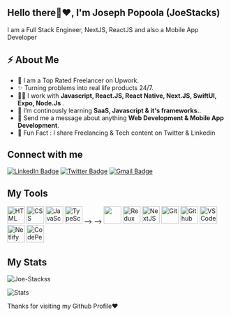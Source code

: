 <h2>Hello there👋❤️, I'm Joseph Popoola <span>(JoeStacks)</span></h2>
<p>I am a Full Stack Engineer, NextJS, ReactJS and also a Mobile App Developer</p>

<h2>⚡️ About Me</h2>

<ul>
  <li>🦾 I am a Top Rated Freelancer on Upwork. </li>
  <li>✨ Turning problems into real life products 24/7. </li>
  <li>👨‍💻 I work with <strong>Javascript, React.JS, React Native, Next.JS, SwiftUI, Expo, Node.Js </strong>.</li>
  <li>🔭 I’m continously learning <strong> SaaS, Javascript & it's frameworks.</strong>. </li>
  <li>💬 Send me a message about anything <strong>Web Development & Mobile App Development</strong>.</li>
<li>🎉 Fun Fact : I share Freelancing & Tech content on Twitter & Linkedin</li>
</ul>

<h2>Connect with me</h3>
<p><a href="https://www.linkedin.com/in/josephpopoola6/"><img src="https://img.shields.io/badge/-Joseph%20Popoola%20-blue?style=plastic&amp;labelColor=blue&amp;logo=LinkedIn&amp;link=www.linkedin.com/in/josephpopoola6" alt="LinkedIn Badge"></a> 
  <a href="https://twitter.com/joestackss/"><img src="https://img.shields.io/badge/-JosephPopoola-informational?style=plastic&amp;labelColor=informational&amp;logo=Twitter&amp;link=https://twitter.com/Dev_180Memes" alt="Twitter Badge"></a>
  <a href="mailto:archjo6@gmail.com"><img src="https://img.shields.io/badge/JosephPopoola%20-fff?style=plastic&amp;labelColor=fff&amp;logo=Gmail&amp;link=mailto:archjo6@gmail.com" alt="Gmail Badge"></a></p>

<h2> My Tools </h2>
<p align="left">
    <img src="https://cdn.jsdelivr.net/gh/devicons/devicon/icons/html5/html5-original.svg" alt="HTML" height="40" width="40" />
  <img src="https://cdn.jsdelivr.net/gh/devicons/devicon/icons/css3/css3-original.svg" alt="CSS" height="40" width="40"/>
  <img src="https://cdn.jsdelivr.net/gh/devicons/devicon/icons/javascript/javascript-original.svg" alt="JavaScript" height="40" width="40"/>
<img src="https://cdn.jsdelivr.net/gh/devicons/devicon/icons/typescript/typescript-original.svg" alt="TypeScript" height="40" width="40"/>
   <!-- <img src="https://cdn.jsdelivr.net/gh/devicons/devicon/icons/sass/sass-original.svg" alt="Sass" height="40" width="40"/> -->
 <!—- <img src="https://cdn.jsdelivr.net/gh/devicons/devicon/icons/bootstrap/bootstrap-original.svg" alt="Bootstrap" height="40" width="40"/> —-> 
   <!—- <img src="https://cdn.jsdelivr.net/gh/devicons/devicon/icons/jquery/jquery-original.svg" alt="JQuery" height="40" width="40"/> —->
  <img src="https://cdn.jsdelivr.net/gh/devicons/devicon/icons/react/react-original.svg" ait="React" height="40" width="40" />
   <img src="https://cdn.jsdelivr.net/gh/devicons/devicon/icons/redux/redux-original.svg" alt="Redux" height="40" width="40"/>
    <img src="https://cdn.jsdelivr.net/gh/devicons/devicon/icons/nextjs/nextjs-original.svg" alt="NextJS" height="40" width="40"/>
  <img src="https://cdn.jsdelivr.net/gh/devicons/devicon/icons/git/git-original.svg" alt="Git" height="40" width="40"/>
  <img src="https://cdn.jsdelivr.net/gh/devicons/devicon/icons/github/github-original.svg" alt="Github" height="40" width="40"/>
  <img src="https://cdn.jsdelivr.net/gh/devicons/devicon/icons/vscode/vscode-original.svg" alt="VSCode" height="40" width="40"/>
  <img src="https://cdn.jsdelivr.net/gh/devicons/devicon/icons/heroku/heroku-original.svg" alt="Netlify" height="40" width="40"/>
            <img src="https://cdn.jsdelivr.net/gh/devicons/devicon/icons/codepen/codepen-plain.svg"  alt="CodePen" height="40" width="40"/>
        
</p>

<!-- <p><img align="left" src="https://github-readme-stats.vercel.app/api/top-langs?username=Joe-Stackss&show_icons=true&locale=en&layout=compact" alt="Joe-Stackss" /></p> -->
<h2> My Stats </h2>
<p><img align="center" src="https://github-readme-streak-stats.herokuapp.com?user=joestackss" alt="Joe-Stackss" /></p>

<img src="https://github-readme-stats.vercel.app/api?username=joestackss&show_icons=true&hide_border=true" alt="Stats" />

<p> Thanks for visiting my Github Profile❤️ </p>
